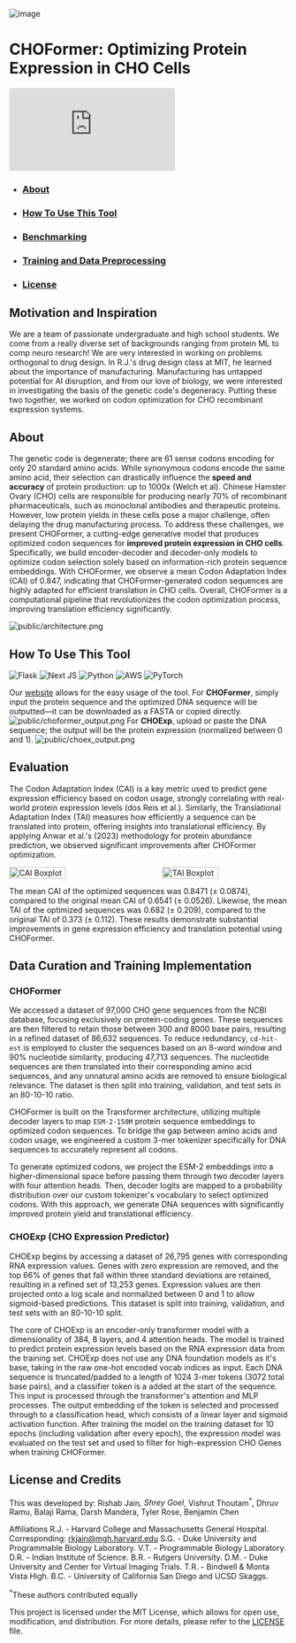 ![image](public/CHOFormer_logo_notagline.png)
<!-- [![LICENSE](https://img.shields.io/badge/license-MIT-brightgreen)](https://github.com/Lattice-Automation/icor-codon-optimization/blob/master/LICENSE) -->

# CHOFormer: Optimizing Protein Expression in CHO Cells
[![Button Component](https://readme-components.vercel.app/api?component=button&text=Use This Tool: choformer.com)](https://choformer.com)

<!-- ![image](public/flowchart.png) -->

- ### <h3> <a href="#about">About</a></h3>
- ### <h3> <a href="#usetool">How To Use This Tool</a> </h3>
- ### <h3> <a href="#benchmark">Benchmarking</a> </h3>
- ### <h3> <a href="#training">Training and Data Preprocessing</a> </h3>
- ### <h3> <a href="#license">License</a> </h3>

## <h2 id="about">Motivation and Inspiration</a> </h2>
We are a team of passionate undergraduate and high school students. We come from a really diverse set of backgrounds ranging from protein ML to comp neuro research! We are very interested in working on problems orthogonal to drug design. In R.J.'s drug design class at MIT, he learned about the importance of manufacturing. Manufacturing has untapped potential for AI disruption, and from our love of biology, we were interested in investigating the basis of the genetic code's degeneracy. Putting these two together, we worked on codon optimization for CHO recombinant expression systems.

## <h2 id="about">About</a> </h2>
The genetic code is degenerate; there are 61 sense codons encoding for only 20 standard amino acids. While synonymous codons encode the same amino acid, their selection can drastically influence the **speed and accuracy** of protein production: up to 1000x (Welch et al). Chinese Hamster Ovary (CHO) cells are responsible for producing nearly 70% of recombinant pharmaceuticals, such as monoclonal antibodies and therapeutic proteins. However, low protein yields in these cells pose a major challenge, often delaying the drug manufacturing process. To address these challenges, we present CHOFormer, a cutting-edge generative model that produces optimized codon sequences for **improved protein expression in CHO cells**. Specifically, we build encoder-decoder and decoder-only models to optimize codon selection solely based on information-rich protein sequence embeddings. With CHOFormer, we observe a mean Codon Adaptation Index (CAI) of 0.847, indicating that CHOFormer-generated codon sequences are highly adapted for efficient translation in CHO cells. Overall, CHOFormer is a computational pipeline that revolutionizes the codon optimization process, improving translation efficiency significantly.

<!-- CHOFormer is a state-of-the-art **transformer decoder model** designed to optimize codon sequences for enhanced protein expression in Chinese Hamster Ovary (CHO) cells. Today, nearly 70% of recombinant pharmaceuticals are manufactured using the CHO genome in their research and development. This tool addresses the challenge of low recombinant protein yields in CHO cells, critical for drug manufacturing, particularly in the development of monoclonal antibodies and other therapeutic proteins. -->

<!-- Codon optimization, currently time-consuming in laboratory environments, is significantly expedited by using CHOFormer, potentially shortening the optimization timeline from **months to minutes**. -->
![public/architecture.png](public/architecture.png)
## <h2 id="usetool">How To Use This Tool</a> </h2>
![Flask](https://img.shields.io/badge/flask-%23000.svg?style=flat&logo=flask&logoColor=white) ![Next JS](https://img.shields.io/badge/Next-black?style=flat&logo=next.js&logoColor=white) ![Python](https://img.shields.io/badge/python-3670A0?style=flat&logo=python&logoColor=ffdd54) ![AWS](https://img.shields.io/badge/AWS-%23FF9900.svg?style=flat&logo=amazon-aws&logoColor=white) ![PyTorch](https://img.shields.io/badge/PyTorch-%23EE4C2C.svg?style=flat&logo=PyTorch&logoColor=white)

Our [website](https://choformer.com) allows for the easy usage of the tool.
For **CHOFormer**, simply input the protein sequence and the optimized DNA sequence will be outputted—it can be downloaded as a FASTA or copied directly.
![public/choformer_output.png](public/choformer_output.png)
For **CHOExp**, upload or paste the DNA sequence; the output will be the protein expression (normalized between 0 and 1).
![public/choex_output.png](public/choex_output.png)

## <h2 id="benchmark">Evaluation</a> </h2>


The Codon Adaptation Index (CAI) is a key metric used to predict gene expression efficiency based on codon usage, strongly correlating with real-world protein expression levels (dos Reis et al.). Similarly, the Translational Adaptation Index (TAI) measures how efficiently a sequence can be translated into protein, offering insights into translational efficiency. By applying Anwar et al.'s (2023) methodology for protein abundance prediction, we observed significant improvements after CHOFormer optimization.

<div style="display: flex; flex-direction: row; justify-content: space-between;">
    <img src="public/boxplot_cai.png" alt="CAI Boxplot" style="width: 45%;">
    <img src="public/boxplot_tai.png" alt="TAI Boxplot" style="width: 45%;">
</div>

The mean CAI of the optimized sequences was 0.8471 (± 0.0874), compared to the original mean CAI of 0.6541 (± 0.0526). Likewise, the mean TAI of the optimized sequences was 0.682 (± 0.209), compared to the original TAI of 0.373 (± 0.112). These results demonstrate substantial improvements in gene expression efficiency and translation potential using CHOFormer.

## <h2 id="training">Data Curation and Training Implementation</a> </h2>
### CHOFormer
We accessed a dataset of 97,000 CHO gene sequences from the NCBI database, focusing exclusively on protein-coding genes. These sequences are then filtered to retain those between 300 and 8000 base pairs, resulting in a refined dataset of 86,632 sequences. To reduce redundancy, `cd-hit-est` is employed to cluster the sequences based on an 8-word window and 90% nucleotide similarity, producing 47,713 sequences. The nucleotide sequences are then translated into their corresponding amino acid sequences, and any unnatural amino acids are removed to ensure biological relevance. The dataset is then split into training, validation, and test sets in an 80-10-10 ratio.

CHOFormer is built on the Transformer architecture, utilizing multiple decoder layers to map `ESM-2-150M` protein sequence embeddings to optimized codon sequences. To bridge the gap between amino acids and codon usage, we engineered a custom 3-mer tokenizer specifically for DNA sequences to accurately represent all codons.

To generate optimized codons, we project the ESM-2 embeddings into a higher-dimensional space before passing them through two decoder layers with four attention heads. Then, decoder logits are mapped to a probability distribution over our custom tokenizer's vocabulary to select optimized codons. With this approach, we generate DNA sequences with significantly improved protein yield and translational efficiency.


### CHOExp (CHO Expression Predictor)
CHOExp begins by accessing a dataset of 26,795 genes with corresponding RNA expression values. Genes with zero expression are removed, and the top 66% of genes that fall within three standard deviations are retained, resulting in a refined set of 13,253 genes. Expression values are then projected onto a log scale and normalized between 0 and 1 to allow sigmoid-based predictions. This dataset is split into training, validation, and test sets with an 80-10-10 split.

The core of CHOExp is an encoder-only transformer model with a dimensionality of 384, 8 layers, and 4 attention heads. The model is trained to predict protein expression levels based on the RNA expression data from the training set. CHOExp does not use any DNA foundation models as it's base, taking in the raw one-hot encoded vocab indices as input. Each DNA sequence is truncated/padded to a length of 1024 3-mer tokens (3072 total base pairs), and a classifier token <CLS> is a added at the start of the sequence. This input is processed through the transformer's attention and MLP processes. The output embedding of the <CLS> token is selected and processed through to a classification head, which consists of a linear layer and sigmoid activation function. After training the model on the training dataset for 10 epochs (including validation after every epoch), the expression model was evaluated on the test set and used to filter for high-expression CHO Genes when training CHOFormer.

## <h2 id="license">License and Credits</a> </h2>
This was developed by: Rishab Jain<sup>*</sup>, Shrey Goel<sup>*</sup>, Vishrut Thoutam<sup>*</sup>, Dhruv Ramu, Balaji Rama, Darsh Mandera, Tyler Rose, Benjamin Chen

Affiliations
R.J. - Harvard College and Massachusetts General Hospital. Corresponding: rkjain@mgh.harvard.edu
S.G. - Duke University and Programmable Biology Laboratory.
V.T. - Programmable Biology Laboratory.
D.R. - Indian Institute of Science.
B.R. - Rutgers University.
D.M. - Duke University and Center for Virtual Imaging Trials.
T.R. - Bindwell & Monta Vista High.
B.C. - University of California San Diego and UCSD Skaggs.

<sup>*</sup>These authors contributed equally

This project is licensed under the MIT License, which allows for open use, modification, and distribution. For more details, please refer to the [LICENSE](LICENSE) file.


